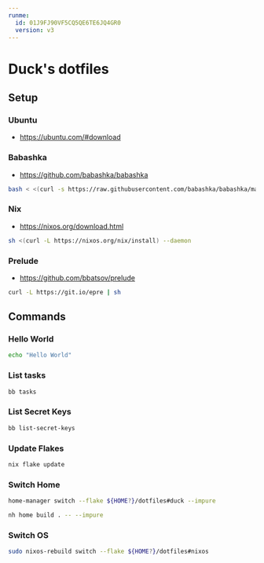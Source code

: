 ```yaml
---
runme:
  id: 01J9FJ90VF5CQ5QE6TE6JQ4GR0
  version: v3
---
```


# Duck's dotfiles

## Setup

### Ubuntu

- https://ubuntu.com/#download

### Babashka

- https://github.com/babashka/babashka

```sh
bash < <(curl -s https://raw.githubusercontent.com/babashka/babashka/master/install)
```

### Nix

- https://nixos.org/download.html

```sh
sh <(curl -L https://nixos.org/nix/install) --daemon
```

### Prelude

- https://github.com/bbatsov/prelude

```sh
curl -L https://git.io/epre | sh
```

## Commands

### Hello World

```sh {"id":"01J9FJ8542CXXDY3FQ8M9CP0GQ","name":"hello"}
echo "Hello World"
```

### List tasks

```sh {"id":"01J9FJBMKK4X3G3KXBJSKAYT27","name":"tasks"}
bb tasks
```

### List Secret Keys

```sh {"id":"01J9FJC4985HK894NR72G3730R","interpreter":"","name":"list-secret-keys"}
bb list-secret-keys
```

### Update Flakes

```sh {"id":"01JBQ87VEQZV4YCB22HYQEHGFS","name":"update-flakes"}
nix flake update
```

### Switch Home

```sh {"id":"01JBQ87VEQZV4YCB22J1ZVN4HG","name":"switch-home-powerspecnix"}
home-manager switch --flake ${HOME?}/dotfiles#duck --impure
```

``` sh {"name":"switch-powerspecnix-home"}
nh home build . -- --impure
```

### Switch OS

```sh {"id":"01JBQ8FGQ0KTGY9B5CRNM3DHRZ","name":"switch-os-powerspecnix"}
sudo nixos-rebuild switch --flake ${HOME?}/dotfiles#nixos
```
